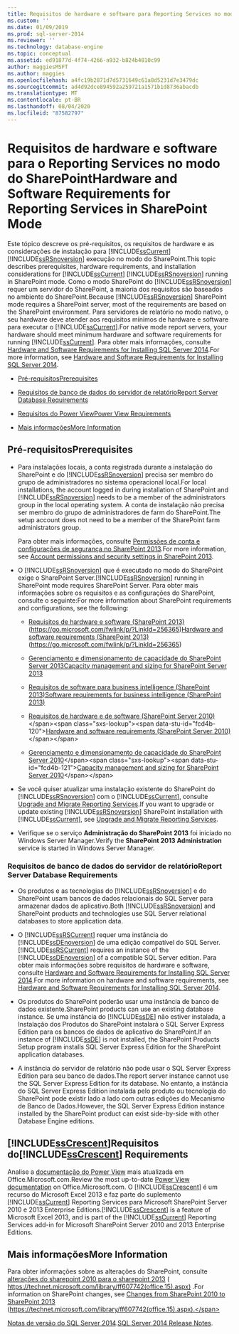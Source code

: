```yaml
---
title: Requisitos de hardware e software para Reporting Services no modo do SharePoint | Microsoft Docs
ms.custom: ''
ms.date: 01/09/2019
ms.prod: sql-server-2014
ms.reviewer: ''
ms.technology: database-engine
ms.topic: conceptual
ms.assetid: ed91877d-4f74-4266-a932-b824b4810c99
author: maggiesMSFT
ms.author: maggies
ms.openlocfilehash: a4fc19b2871d7d5731649c61a8d5231d7e3479dc
ms.sourcegitcommit: ad4d92dce894592a259721a1571b1d8736abacdb
ms.translationtype: MT
ms.contentlocale: pt-BR
ms.lasthandoff: 08/04/2020
ms.locfileid: "87582797"
---
```

# <a name="hardware-and-software-requirements-for-reporting-services-in-sharepoint-mode"></a><span data-ttu-id="fcd4b-102">Requisitos de hardware e software para o Reporting Services no modo do SharePoint</span><span class="sxs-lookup"><span data-stu-id="fcd4b-102">Hardware and Software Requirements for Reporting Services in SharePoint Mode</span></span>

  <span data-ttu-id="fcd4b-103">Este tópico descreve os pré-requisitos, os requisitos de hardware e as considerações de instalação para [!INCLUDE[ssCurrent](../../includes/sscurrent-md.md)] [!INCLUDE[ssRSnoversion](../../includes/ssrsnoversion-md.md)] execução no modo do SharePoint.</span><span class="sxs-lookup"><span data-stu-id="fcd4b-103">This topic describes prerequisites, hardware requirements, and installation considerations for [!INCLUDE[ssCurrent](../../includes/sscurrent-md.md)] [!INCLUDE[ssRSnoversion](../../includes/ssrsnoversion-md.md)] running in SharePoint mode.</span></span> <span data-ttu-id="fcd4b-104">Como o modo SharePoint do [!INCLUDE[ssRSnoversion](../../includes/ssrsnoversion-md.md)] requer um servidor do SharePoint, a maioria dos requisitos são baseados no ambiente do SharePoint.</span><span class="sxs-lookup"><span data-stu-id="fcd4b-104">Because [!INCLUDE[ssRSnoversion](../../includes/ssrsnoversion-md.md)] SharePoint mode requires a SharePoint server, most of the requirements are based on the SharePoint environment.</span></span> <span data-ttu-id="fcd4b-105">Para servidores de relatório no modo nativo, o seu hardware deve atender aos requisitos mínimos de hardware e software para executar o [!INCLUDE[ssCurrent](../../includes/sscurrent-md.md)].</span><span class="sxs-lookup"><span data-stu-id="fcd4b-105">For native mode report servers, your hardware should meet minimum hardware and software requirements for running [!INCLUDE[ssCurrent](../../includes/sscurrent-md.md)].</span></span> <span data-ttu-id="fcd4b-106">Para obter mais informações, consulte [Hardware and Software Requirements for Installing SQL Server 2014](hardware-and-software-requirements-for-installing-sql-server.md).</span><span class="sxs-lookup"><span data-stu-id="fcd4b-106">For more information, see [Hardware and Software Requirements for Installing SQL Server 2014](hardware-and-software-requirements-for-installing-sql-server.md).</span></span>  
  
-   [<span data-ttu-id="fcd4b-107">Pré-requisitos</span><span class="sxs-lookup"><span data-stu-id="fcd4b-107">Prerequisites</span></span>](#bkmk_prereq)  
  
-   [<span data-ttu-id="fcd4b-108">Requisitos de banco de dados do servidor de relatório</span><span class="sxs-lookup"><span data-stu-id="fcd4b-108">Report Server Database Requirements</span></span>](#bkmk_report_server_database)  
  
-   [<span data-ttu-id="fcd4b-109">Requisitos do Power View</span><span class="sxs-lookup"><span data-stu-id="fcd4b-109">Power View Requirements</span></span>](#bkmk_powerview)  
  
-   [<span data-ttu-id="fcd4b-110">Mais informações</span><span class="sxs-lookup"><span data-stu-id="fcd4b-110">More Information</span></span>](#bkmk_more_information)  
  
##  <a name="prerequisites"></a><a name="bkmk_prereq"></a> <span data-ttu-id="fcd4b-111">Pré-requisitos</span><span class="sxs-lookup"><span data-stu-id="fcd4b-111">Prerequisites</span></span>  
  
-   <span data-ttu-id="fcd4b-112">Para instalações locais, a conta registrada durante a instalação do SharePoint e do [!INCLUDE[ssRSnoversion](../../includes/ssrsnoversion-md.md)] precisa ser membro do grupo de administradores no sistema operacional local.</span><span class="sxs-lookup"><span data-stu-id="fcd4b-112">For local installations, the account logged in during installation of SharePoint and [!INCLUDE[ssRSnoversion](../../includes/ssrsnoversion-md.md)] needs to be a member of the administrators group in the local operating system.</span></span> <span data-ttu-id="fcd4b-113">A conta de instalação não precisa ser membro do grupo de administradores de farm do SharePoint.</span><span class="sxs-lookup"><span data-stu-id="fcd4b-113">The setup account does not need to be a member of the SharePoint farm administrators group.</span></span>  
  
     <span data-ttu-id="fcd4b-114">Para obter mais informações, consulte [Permissões de conta e configurações de segurança no SharePoint 2013](https://technet.microsoft.com/library/cc678863.aspx).</span><span class="sxs-lookup"><span data-stu-id="fcd4b-114">For more information, see [Account permissions and security settings in SharePoint 2013](https://technet.microsoft.com/library/cc678863.aspx).</span></span>  
  
-   <span data-ttu-id="fcd4b-115">O [!INCLUDE[ssRSnoversion](../../includes/ssrsnoversion-md.md)] que é executado no modo do SharePoint exige o SharePoint Server.</span><span class="sxs-lookup"><span data-stu-id="fcd4b-115">[!INCLUDE[ssRSnoversion](../../includes/ssrsnoversion-md.md)] running in SharePoint mode requires SharePoint Server.</span></span> <span data-ttu-id="fcd4b-116">Para obter mais informações sobre os requisitos e as configurações do SharePoint, consulte o seguinte:</span><span class="sxs-lookup"><span data-stu-id="fcd4b-116">For more information about SharePoint requirements and configurations, see the following:</span></span>  
  
    -   <span data-ttu-id="fcd4b-117">[Requisitos de hardware e software (SharePoint 2013)](https://go.microsoft.com/fwlink/p/?LinkId=256365) (https://go.microsoft.com/fwlink/p/?LinkId=256365)</span><span class="sxs-lookup"><span data-stu-id="fcd4b-117">[Hardware and software requirements (SharePoint 2013)](https://go.microsoft.com/fwlink/p/?LinkId=256365) (https://go.microsoft.com/fwlink/p/?LinkId=256365)</span></span>  
  
    -   [<span data-ttu-id="fcd4b-118">Gerenciamento e dimensionamento de capacidade do SharePoint Server 2013</span><span class="sxs-lookup"><span data-stu-id="fcd4b-118">Capacity management and sizing for SharePoint Server 2013</span></span>](https://technet.microsoft.com/library/cc261700.aspx)  
  
    -   [<span data-ttu-id="fcd4b-119">Requisitos de software para business intelligence (SharePoint 2013)</span><span class="sxs-lookup"><span data-stu-id="fcd4b-119">Software requirements for business intelligence (SharePoint 2013)</span></span>](https://go.microsoft.com/fwlink/p/?LinkId=256367)  
  
    -   <span data-ttu-id="fcd4b-120">[Requisitos de hardware e de software (SharePoint Server 2010)](https://technet.microsoft.com/library/cc262485\(v=office.14\))</span><span class="sxs-lookup"><span data-stu-id="fcd4b-120">[Hardware and software requirements (SharePoint Server 2010)](https://technet.microsoft.com/library/cc262485\(v=office.14\))</span></span>  
  
    -   <span data-ttu-id="fcd4b-121">[Gerenciamento e dimensionamento de capacidade do SharePoint Server 2010](https://technet.microsoft.com/library/cc261700.aspx\(v=office.14\))</span><span class="sxs-lookup"><span data-stu-id="fcd4b-121">[Capacity management and sizing for SharePoint Server 2010](https://technet.microsoft.com/library/cc261700.aspx\(v=office.14\))</span></span>  
  
-   <span data-ttu-id="fcd4b-122">Se você quiser atualizar uma instalação existente do SharePoint do [!INCLUDE[ssRSnoversion](../../includes/ssrsnoversion-md.md)] com o [!INCLUDE[ssCurrent](../../includes/sscurrent-md.md)], consulte [Upgrade and Migrate Reporting Services](../../reporting-services/install-windows/upgrade-and-migrate-reporting-services.md).</span><span class="sxs-lookup"><span data-stu-id="fcd4b-122">If you want to upgrade or update existing [!INCLUDE[ssRSnoversion](../../includes/ssrsnoversion-md.md)] SharePoint installation with [!INCLUDE[ssCurrent](../../includes/sscurrent-md.md)], see [Upgrade and Migrate Reporting Services](../../reporting-services/install-windows/upgrade-and-migrate-reporting-services.md).</span></span>  
  
-   <span data-ttu-id="fcd4b-123">Verifique se o serviço **Administração do SharePoint 2013** foi iniciado no Windows Server Manager.</span><span class="sxs-lookup"><span data-stu-id="fcd4b-123">Verify the **SharePoint 2013 Administration** service is started in Windows Server Manager.</span></span>  
  
###  <a name="report-server-database-requirements"></a><a name="bkmk_report_server_database"></a> <span data-ttu-id="fcd4b-124">Requisitos de banco de dados do servidor de relatório</span><span class="sxs-lookup"><span data-stu-id="fcd4b-124">Report Server Database Requirements</span></span>  
  
-   <span data-ttu-id="fcd4b-125">Os produtos e as tecnologias do [!INCLUDE[ssRSnoversion](../../includes/ssrsnoversion-md.md)] e do SharePoint usam bancos de dados relacionais do SQL Server para armazenar dados de aplicativo.</span><span class="sxs-lookup"><span data-stu-id="fcd4b-125">Both [!INCLUDE[ssRSnoversion](../../includes/ssrsnoversion-md.md)] and SharePoint products and technologies use SQL Server relational databases to store application data.</span></span>  
  
-   <span data-ttu-id="fcd4b-126">O [!INCLUDE[ssRSCurrent](../../includes/ssrscurrent-md.md)] requer uma instância do [!INCLUDE[ssDEnoversion](../../includes/ssdenoversion-md.md)] de uma edição compatível do SQL Server.</span><span class="sxs-lookup"><span data-stu-id="fcd4b-126">[!INCLUDE[ssRSCurrent](../../includes/ssrscurrent-md.md)] requires an instance of the [!INCLUDE[ssDEnoversion](../../includes/ssdenoversion-md.md)] of a compatible SQL Server edition.</span></span> <span data-ttu-id="fcd4b-127">Para obter mais informações sobre requisitos de hardware e software, consulte [Hardware and Software Requirements for Installing SQL Server 2014](hardware-and-software-requirements-for-installing-sql-server.md).</span><span class="sxs-lookup"><span data-stu-id="fcd4b-127">For more information on hardware and software requirements, see [Hardware and Software Requirements for Installing SQL Server 2014](hardware-and-software-requirements-for-installing-sql-server.md).</span></span>  
  
-   <span data-ttu-id="fcd4b-128">Os produtos do SharePoint poderão usar uma instância de banco de dados existente.</span><span class="sxs-lookup"><span data-stu-id="fcd4b-128">SharePoint products can use an existing database instance.</span></span> <span data-ttu-id="fcd4b-129">Se uma instância do [!INCLUDE[ssDE](../../includes/ssde-md.md)] não estiver instalada, a Instalação dos Produtos do SharePoint instalará o SQL Server Express Edition para os bancos de dados de aplicativo do SharePoint.</span><span class="sxs-lookup"><span data-stu-id="fcd4b-129">If an instance of [!INCLUDE[ssDE](../../includes/ssde-md.md)] is not installed, the SharePoint Products Setup program installs SQL Server Express Edition for the SharePoint application databases.</span></span>  
  
-   <span data-ttu-id="fcd4b-130">A instância do servidor de relatório não pode usar o SQL Server Express Edition para seu banco de dados.</span><span class="sxs-lookup"><span data-stu-id="fcd4b-130">The report server instance cannot use the SQL Server Express Edition for its database.</span></span> <span data-ttu-id="fcd4b-131">No entanto, a instância do SQL Server Express Edition instalada pelo produto ou tecnologia do SharePoint pode existir lado a lado com outras edições do Mecanismo de Banco de Dados.</span><span class="sxs-lookup"><span data-stu-id="fcd4b-131">However, the SQL Server Express Edition instance installed by the SharePoint product can exist side-by-side with other Database Engine editions.</span></span>  
  
##  <a name="sscrescent-requirements"></a><a name="bkmk_powerview"></a><span data-ttu-id="fcd4b-132">[!INCLUDE[ssCrescent](../../includes/sscrescent-md.md)]Requisitos do</span><span class="sxs-lookup"><span data-stu-id="fcd4b-132">[!INCLUDE[ssCrescent](../../includes/sscrescent-md.md)] Requirements</span></span>

 <span data-ttu-id="fcd4b-133">Analise a [documentação do Power View](https://office.microsoft.com/excel-help/power-view-explore-visualize-and-present-your-data-HA102835634.aspx) mais atualizada em Office.Microsoft.com.</span><span class="sxs-lookup"><span data-stu-id="fcd4b-133">Review the most up-to-date [Power View documentation](https://office.microsoft.com/excel-help/power-view-explore-visualize-and-present-your-data-HA102835634.aspx) on Office.Microsoft.com.</span></span> <span data-ttu-id="fcd4b-134">O [!INCLUDE[ssCrescent](../../includes/sscrescent-md.md)] é um recurso do Microsoft Excel 2013 e faz parte do suplemento [!INCLUDE[ssCurrent](../../includes/sscurrent-md.md)] Reporting Services para Microsoft SharePoint Server 2010 e 2013 Enterprise Editions.</span><span class="sxs-lookup"><span data-stu-id="fcd4b-134">[!INCLUDE[ssCrescent](../../includes/sscrescent-md.md)] is a feature of Microsoft Excel 2013, and is part of the [!INCLUDE[ssCurrent](../../includes/sscurrent-md.md)] Reporting Services add-in for Microsoft SharePoint Server 2010 and 2013 Enterprise Editions.</span></span>  
  
##  <a name="more-information"></a><a name="bkmk_more_information"></a> <span data-ttu-id="fcd4b-135">Mais informações</span><span class="sxs-lookup"><span data-stu-id="fcd4b-135">More Information</span></span>

 <span data-ttu-id="fcd4b-136">Para obter informações sobre as alterações do SharePoint, consulte [alterações do sharepoint 2010 para o sharepoint 2013](https://technet.microsoft.com/library/ff607742\(office.15\).aspx) ( https://technet.microsoft.com/library/ff607742(office.15).aspx) .</span><span class="sxs-lookup"><span data-stu-id="fcd4b-136">For information on SharePoint changes, see [Changes from SharePoint 2010 to SharePoint 2013](https://technet.microsoft.com/library/ff607742\(office.15\).aspx) (https://technet.microsoft.com/library/ff607742(office.15).aspx).</span></span>  
  
 <span data-ttu-id="fcd4b-137">[Notas de versão do SQL Server 2014](https://go.microsoft.com/fwlink/?LinkID=296445).</span><span class="sxs-lookup"><span data-stu-id="fcd4b-137">[SQL Server 2014 Release Notes](https://go.microsoft.com/fwlink/?LinkID=296445).</span></span>  
  

